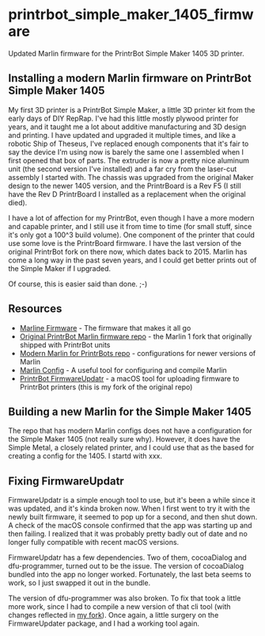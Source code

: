 # printrbot_simple_maker_1405_firmware
Updated Marlin firmware for the PrintrBot Simple Maker 1405 3D printer.

## Installing a modern Marlin firmware on PrintrBot Simple Maker 1405

My first 3D printer is a PrintrBot Simple Maker, a little 3D printer kit from the early days of DIY RepRap. I've had this little mostly plywood printer for years, and it taught me a lot about additive manufacturing and 3D design and printing. I have updated and upgraded it multiple times, and like a robotic Ship of Theseus, I've replaced enough components that it's fair to say the device I'm using now is barely the same one I assembled when I first opened that box of parts. The extruder is now a pretty nice aluminum unit (the second version I've installed) and a far cry from the laser-cut assembly I started with. The chassis was upgraded from the original Maker design to the newer 1405 version, and the PrintrBoard is a Rev F5 (I still have the Rev D PrintrBoard I installed as a replacement when the original died).

I have a lot of affection for my PrintrBot, even though I have a more modern and capable printer, and I still use it from time to time (for small stuff, since it's only got a 100^3 build volume). One component of the printer that could use some love is the PrintrBoard firmware. I have the last version of the original PrintrBot fork on there now, which dates back to 2015. Marlin has come a long way in the past seven years, and I could get better prints out of the Simple Maker if I upgraded.

Of course, this is easier said than done. ;-)

## Resources

- [Marline Firmware](https://marlinfw.org) - The firmware that makes it all go
- [Original PrintrBot Marlin firmware repo](https://github.com/Printrbot/Marlin) - the Marlin 1 fork that originally shipped with PrintrBot units
- [Modern Marlin for PrintrBots repo](https://github.com/Printrbot/printrboardmodernmarlin) - configurations for newer versions of Marlin
- [Marlin Config](https://github.com/akaJes/marlin-config) - A useful tool for configuring and compile Marlin
- [PrintrBot FirmwareUpdatr](https://github.com/stonehippo/FirmwareUpdatr) - a macOS tool for uploading firmware to PrintrBot printers (this is my fork of the original repo)

## Building a new Marlin for the Simple Maker 1405

The repo that has modern Marlin configs does not have a configuration for the Simple Maker 1405 (not really sure why). However, it does have the Simple Metal, a closely related printer, and I could use that as the based for creating a config for the 1405. I startd with xxx.

## Fixing FirmwareUpdatr

FirmwareUpdatr is a simple enough tool to use, but it's been a while since it was updated, and it's kinda broken now. When I first went to try it with the newly built firmware, it seemed to pop up for a second, and then shut down. A check of the macOS console confirmed that the app was starting up and then failing. I realized that it was probably pretty badly out of date and no longer fully compatible with recent macOS versions.

FirmwareUpdatr has a few dependencies. Two of them, cocoaDialog and dfu-programmer, turned out to be the issue. The version of cocoaDialog bundled into the app no longer worked. Fortunately, the last beta seems to work, so I just swapped it out in the bundle.

The version of dfu-programmer was also broken. To fix that took a little more work, since I had to compile a new version of that cli tool (with changes reflected in [my fork](https://github.com/stonehippo/dfu-programmer)). Once again, a little surgery on the FirmwareUpdater package, and I had a working tool again.

